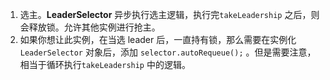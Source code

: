 1. 选主。**LeaderSelector** 异步执行选主逻辑，执行完`takeLeadership` 之后，则会释放锁。允许其他实例进行抢主。
2. 如果你想让此实例，在当选 leader 后，一直持有锁，那么需要在实例化 `LeaderSelector` 对象后，添加 `selector.autoRequeue();`
   。但是需要注意，相当于循环执行`takeLeadership` 中的逻辑。